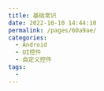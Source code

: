 ```yaml
---
title: 基础常识
date: 2022-10-10 14:44:10
permalink: /pages/60a9ae/
categories:
  - Android
  - UI控件
  - 自定义控件
tags:
  - 
---
```


